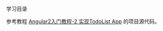 学习目录

参考教程 [Angular2入门教程-2 实现TodoList App](http://codin.im/2016/09/15/angular2-tutorial-2-todolist-app/) 的项目源代码。

